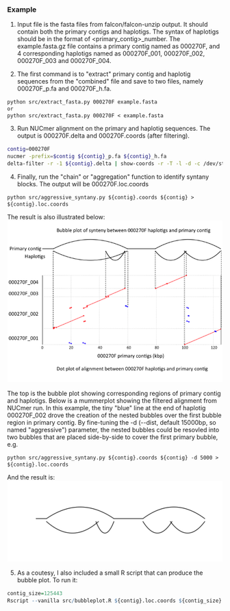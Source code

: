 ### Example
1. Input file is the fasta files from falcon/falcon-unzip output. It should contain both the primary contigs and haplotigs. The syntax of haplotigs should be in the format of <primary_contig>_number.
   The example.fasta.gz file contains a primary contig named as 000270F, and 4 corresponding haplotigs named as 000270F_001, 000270F_002, 000270F_003 and 000270F_004.  

2. The first command is to "extract" primary contig and haplotig sequences from the "combined" file and save to two files, namely 000270F_p.fa and 000270F_h.fa.
```
python src/extract_fasta.py 000270F example.fasta
or
python src/extract_fasta.py 000270F < example.fasta
```
3. Run NUCmer alignment on the primary and haplotig sequences. The output is 000270F.delta and 000270F.coords (after filtering).
```bash
contig=000270F
nucmer -prefix=$contig ${contig}_p.fa ${contig}_h.fa
delta-filter -r -1 ${contig}.delta | show-coords -r -T -l -d -c /dev/stdin | awk 'NR>4' | sort -k14,14 -k15,15 -k1n,1 > ${contig}.coords
```
4. Finally, run the "chain" or "aggregation" function to identify syntany blocks. The output will be 000270F.loc.coords
```
python src/aggressive_syntany.py ${contig}.coords ${contig} > ${contig}.loc.coords
```
The result is also illustrated below:
![fig](haptools.fig.png)

The top is the bubble plot showing corresponding regions of primary contig and haplotigs. Below is a mummerplot showing the filtered alignment from NUCmer run. In this example, the tiny "blue" line at the end of haplotig 000270F_002 drove the creation of the nested bubbles over the first bubble region in primary contig. By fine-tuning the -d (--dist, default 15000bp, so named "aggressive") parameter, the nested bubbles could be resovled into two bubbles that are placed side-by-side to cover the first primary bubble, e.g.
```
python src/aggressive_syntany.py ${contig}.coords ${contig} -d 5000 > ${contig}.loc.coords
```
And the result is:
![fig2](bubbleplot2.png)

5. As a coutesy, I also included a small R script that can produce the bubble plot. To run it:
```R
contig_size=125443
Rscript --vanilla src/bubbleplot.R ${contig}.loc.coords ${contig_size}
```
